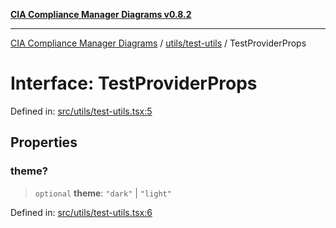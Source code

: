 [**CIA Compliance Manager Diagrams v0.8.2**](../../../README.md)

***

[CIA Compliance Manager Diagrams](../../../modules.md) / [utils/test-utils](../README.md) / TestProviderProps

# Interface: TestProviderProps

Defined in: [src/utils/test-utils.tsx:5](https://github.com/Hack23/cia-compliance-manager/blob/423c5d261c747ade8ca2550e176aa05168b5a31e/src/utils/test-utils.tsx#L5)

## Properties

### theme?

> `optional` **theme**: `"dark"` \| `"light"`

Defined in: [src/utils/test-utils.tsx:6](https://github.com/Hack23/cia-compliance-manager/blob/423c5d261c747ade8ca2550e176aa05168b5a31e/src/utils/test-utils.tsx#L6)
